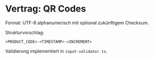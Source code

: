 # Vertrag: QR Codes

Format: UTF-8 alphanumerisch mit optional zukünftigem Checksum.

Strukturvorschlag:
```
<PRODUCT_CODE>-<TIMESTAMP>-<INCREMENT>
```

Validierung implementiert in `input-validator.ts`.
